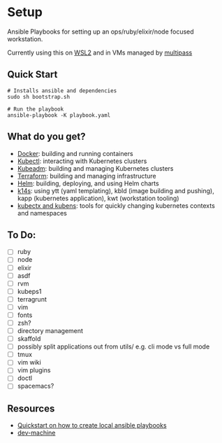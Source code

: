 # Setup
Ansible Playbooks for setting up an ops/ruby/elixir/node focused workstation.

Currently using this on [WSL2](https://devblogs.microsoft.com/commandline/announcing-wsl-2/) and in VMs managed by [multipass](https://github.com/CanonicalLtd/multipass)

## Quick Start

```
# Installs ansible and dependencies
sudo sh bootstrap.sh

# Run the playbook
ansible-playbook -K playbook.yaml
```

## What do you get?

- [Docker](https://www.docker.com/): building and running containers
- [Kubectl](https://kubernetes.io/): interacting with Kubernetes clusters
- [Kubeadm](https://github.com/kubernetes/kubeadm): building and managing Kubernetes clusters
- [Terraform](https://www.terraform.io/): building and managing infrastructure
- [Helm](https://helm.sh): building, deploying, and using Helm charts
- [k14s](https://k14s.io/): using ytt (yaml templating), kbld (image building and pushing), kapp (kubernetes application), kwt (workstation tooling)
- [kubectx and kubens](https://kubectx.dev): tools for quickly changing kubernetes contexts and namespaces

## To Do:

- [ ] ruby
- [ ] node
- [ ] elixir
- [ ] asdf
- [ ] rvm
- [ ] kubeps1
- [ ] terragrunt
- [ ] vim
- [ ] fonts
- [ ] zsh?
- [ ] directory management
- [ ] skaffold
- [ ] possibly split applications out from utils/ e.g. cli mode vs full mode
- [ ] tmux
- [ ] vim wiki
- [ ] vim plugins
- [ ] doctl
- [ ] spacemacs?

## Resources
- [Quickstart on how to create local ansible playbooks](https://www.tricksofthetrades.net/2017/10/02/ansible-local-playbooks/)
- [dev-machine](https://github.com/SteveEdson/dev-machine)
